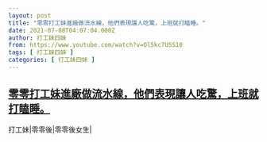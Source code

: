 ```yaml
---
layout: post
title: "零零打工妹進廠做流水線，他們表現讓人吃驚，上班就打瞌睡。"
date: 2021-07-08T04:07:04.000Z
author: 打工妹四妹
from: https://www.youtube.com/watch?v=Ol5kc7USS10
tags: [ 打工妹四妹 ]
categories: [ 打工妹四妹 ]
---
```

<!--1625717224000-->
[零零打工妹進廠做流水線，他們表現讓人吃驚，上班就打瞌睡。](https://www.youtube.com/watch?v=Ol5kc7USS10)
------

<div>
打工妹|零零後|零零後女生|
</div>
